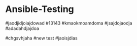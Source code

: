 # Ansible-Testing
#jaodjidjoiajdowad
#13143
#kmaokmoamdoma
#jsajdojaodja
#adadahdjajdoa


#chgsvhjaha
#new test
#jaoisjdias
